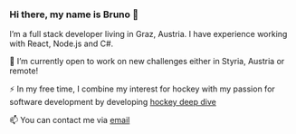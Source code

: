 ### Hi there, my name is Bruno 👋

<!--
**bblazeka/bblazeka** is a ✨ _special_ ✨ repository because its `README.md` (this file) appears on your GitHub profile.

Here are some ideas to get you started:

- 🔭 I’m currently working on ...
- 🌱 I’m currently learning ...
- 👯 I’m looking to collaborate on ...
- 🤔 I’m looking for help with ...
- 💬 Ask me about ...
- 📫 How to reach me: ...
- 😄 Pronouns: ...
- ⚡ Fun fact: ...
-->

I’m a full stack developer living in Graz, Austria. I have experience working with React, Node.js and C#.

🔭 I’m currently open to work on new challenges either in Styria, Austria or remote!

⚡ In my free time, I combine my interest for hockey with my passion for software development by developing [hockey deep dive](https://hockeydeepdive.site/) 

📫 You can contact me via [email](mailto:bruno.blazeka@gmail.com?subject=Hi%20from%20GitHub)
